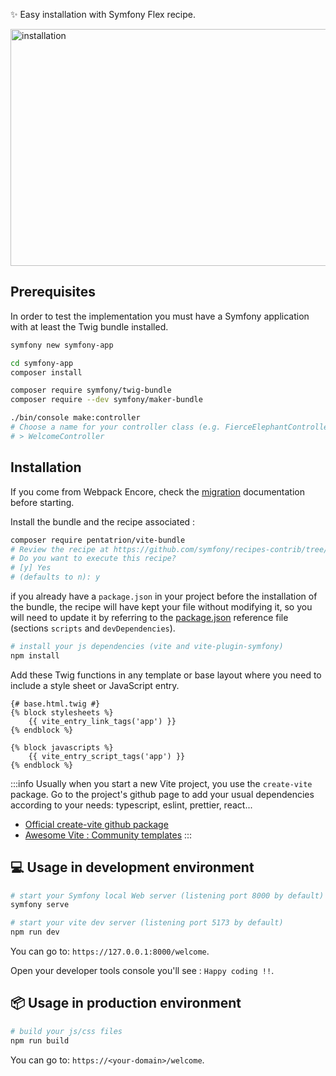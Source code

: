 ✨ Easy installation with Symfony Flex recipe.

<img src="/animations/install.svg" width="688" height="379" alt="installation" />

## Prerequisites

In order to test the implementation you must have a Symfony application with at least the Twig bundle installed.


```bash
symfony new symfony-app

cd symfony-app
composer install

composer require symfony/twig-bundle
composer require --dev symfony/maker-bundle

./bin/console make:controller
# Choose a name for your controller class (e.g. FierceElephantController):
# > WelcomeController
```

## Installation

If you come from Webpack Encore, check the [migration](/extra/migration-webpack-encore) documentation before starting.

Install the bundle and the recipe associated :

```bash
composer require pentatrion/vite-bundle
# Review the recipe at https://github.com/symfony/recipes-contrib/tree/main/pentatrion/vite-bundle/1.0
# Do you want to execute this recipe?
# [y] Yes
# (defaults to n): y
```

if you already have a `package.json` in your project before the installation of the bundle, the recipe will have kept your file without modifying it, so you will need to update it by referring to the [package.json](https://github.com/lhapaipai/vite-bundle/blob/main/install/package.json) reference file (sections `scripts` and `devDependencies`).

```bash
# install your js dependencies (vite and vite-plugin-symfony)
npm install

```

Add these Twig functions in any template or base layout where you need to include a style sheet or JavaScript entry.

```twig
{# base.html.twig #}
{% block stylesheets %}
    {{ vite_entry_link_tags('app') }}
{% endblock %}

{% block javascripts %}
    {{ vite_entry_script_tags('app') }}
{% endblock %}
```

:::info
Usually when you start a new Vite project, you use the `create-vite` package. Go to the project's github page to add your usual dependencies according to your needs: typescript, eslint, prettier, react...
- [Official create-vite github package](https://github.com/vitejs/vite/tree/main/packages/create-vite)
- [Awesome Vite : Community templates](https://github.com/vitejs/awesome-vite#templates)
:::

## 💻 Usage in development environment

```bash
# start your Symfony local Web server (listening port 8000 by default)
symfony serve

# start your vite dev server (listening port 5173 by default)
npm run dev
```

You can go to: `https://127.0.0.1:8000/welcome`.

Open your developer tools console you'll see : `Happy coding !!`.

## 📦 Usage in production environment

```bash
# build your js/css files
npm run build
```

You can go to: `https://<your-domain>/welcome`.



